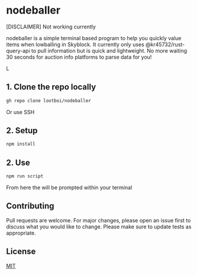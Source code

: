 # nodeballer
[DISCLAIMER] Not working currently

nodeballer is a simple terminal based program to help you quickly value items when lowballing in Skyblock. It currently only uses @kr45732/rust-query-api to pull information but is quick and lightweight. No more waiting 30 seconds for auction info platforms to parse data for you!

L

## 1. Clone the repo locally

```bash
gh repo clone lootboi/nodeballer
```
Or use SSH

## 2. Setup

```bash
npm install
```

## 2. Use

```bash
npm run script
```
From here the will be prompted within your terminal

## Contributing
Pull requests are welcome. For major changes, please open an issue first to discuss what you would like to change.
Please make sure to update tests as appropriate.

## License
[MIT](https://choosealicense.com/licenses/mit/)
